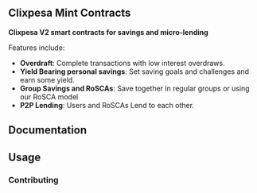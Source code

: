 ## Clixpesa Mint Contracts

**Clixpesa V2 smart contracts for savings and micro-lending**

Features include:

-   **Overdraft**: Complete transactions with low interest overdraws. 
-   **Yield Bearing personal savings**: Set saving goals and challenges and earn some yield.
-   **Group Savings and RoSCAs**: Save together in regular groups or using our RoSCA model
-   **P2P Lending**: Users and RoSCAs Lend to each other. 

## Documentation

## Usage

### Contributing

